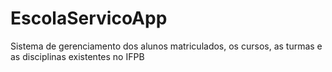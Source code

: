 # EscolaServicoApp
Sistema de gerenciamento dos alunos matriculados, os cursos, as turmas e as disciplinas existentes no IFPB
